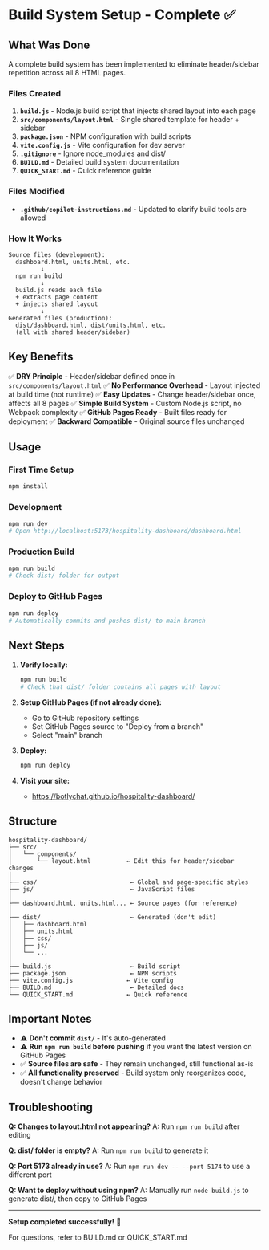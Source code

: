 # Build System Setup - Complete ✅

## What Was Done

A complete build system has been implemented to eliminate header/sidebar repetition across all 8 HTML pages.

### Files Created

1. **`build.js`** - Node.js build script that injects shared layout into each page
2. **`src/components/layout.html`** - Single shared template for header + sidebar
3. **`package.json`** - NPM configuration with build scripts
4. **`vite.config.js`** - Vite configuration for dev server
5. **`.gitignore`** - Ignore node_modules and dist/
6. **`BUILD.md`** - Detailed build system documentation
7. **`QUICK_START.md`** - Quick reference guide

### Files Modified

- **`.github/copilot-instructions.md`** - Updated to clarify build tools are allowed

### How It Works

```
Source files (development):
  dashboard.html, units.html, etc.
         ↓
  npm run build
         ↓
  build.js reads each file
  + extracts page content
  + injects shared layout
         ↓
Generated files (production):
  dist/dashboard.html, dist/units.html, etc.
  (all with shared header/sidebar)
```

## Key Benefits

✅ **DRY Principle** - Header/sidebar defined once in `src/components/layout.html`
✅ **No Performance Overhead** - Layout injected at build time (not runtime)
✅ **Easy Updates** - Change header/sidebar once, affects all 8 pages
✅ **Simple Build System** - Custom Node.js script, no Webpack complexity
✅ **GitHub Pages Ready** - Built files ready for deployment
✅ **Backward Compatible** - Original source files unchanged

## Usage

### First Time Setup
```powershell
npm install
```

### Development
```powershell
npm run dev
# Open http://localhost:5173/hospitality-dashboard/dashboard.html
```

### Production Build
```powershell
npm run build
# Check dist/ folder for output
```

### Deploy to GitHub Pages
```powershell
npm run deploy
# Automatically commits and pushes dist/ to main branch
```

## Next Steps

1. **Verify locally:**
   ```powershell
   npm run build
   # Check that dist/ folder contains all pages with layout
   ```

2. **Setup GitHub Pages (if not already done):**
   - Go to GitHub repository settings
   - Set GitHub Pages source to "Deploy from a branch"
   - Select "main" branch

3. **Deploy:**
   ```powershell
   npm run deploy
   ```

4. **Visit your site:**
   - https://botlychat.github.io/hospitality-dashboard/

## Structure

```
hospitality-dashboard/
├── src/
│   └── components/
│       └── layout.html          ← Edit this for header/sidebar changes
│
├── css/                          ← Global and page-specific styles
├── js/                           ← JavaScript files
│
├── dashboard.html, units.html... ← Source pages (for reference)
│
├── dist/                         ← Generated (don't edit)
│   ├── dashboard.html
│   ├── units.html
│   ├── css/
│   ├── js/
│   └── ...
│
├── build.js                      ← Build script
├── package.json                  ← NPM scripts
├── vite.config.js               ← Vite config
├── BUILD.md                      ← Detailed docs
└── QUICK_START.md               ← Quick reference
```

## Important Notes

- ⚠️ **Don't commit `dist/`** - It's auto-generated
- ⚠️ **Run `npm run build` before pushing** if you want the latest version on GitHub Pages
- ✅ **Source files are safe** - They remain unchanged, still functional as-is
- ✅ **All functionality preserved** - Build system only reorganizes code, doesn't change behavior

## Troubleshooting

**Q: Changes to layout.html not appearing?**
A: Run `npm run build` after editing

**Q: dist/ folder is empty?**
A: Run `npm run build` to generate it

**Q: Port 5173 already in use?**
A: Run `npm run dev -- --port 5174` to use a different port

**Q: Want to deploy without using npm?**
A: Manually run `node build.js` to generate dist/, then copy to GitHub Pages

---

**Setup completed successfully!** 🎉

For questions, refer to BUILD.md or QUICK_START.md
